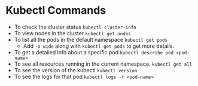 # Kubectl Commands

* To check the cluster status `kubectl cluster-info`
* To view nodes in the cluster `kubectl get nodes`
* To list all the pods in the default namespace `kubectl get pods`
  * Add `-o wide` along with `kubectl get pods` to get more details.
* To get a detailed info about a specific pod `kubectl describe pod <pod-name>`
* To see all resources running in the current namespace. `kubectl get all`
* To see the version of the kubectl `kubectl version`
* To see the logs for that pod `kubectl logs -f <pod-name>`
